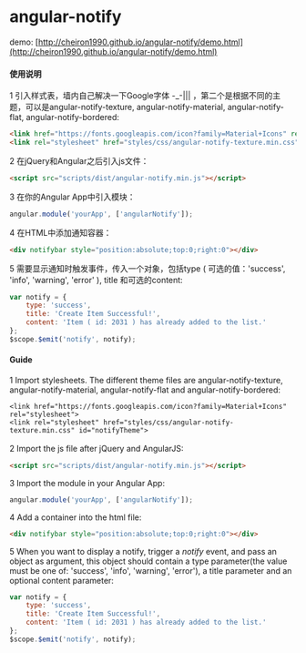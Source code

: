 # angular-notify

demo: [http://cheiron1990.github.io/angular-notify/demo.html](http://cheiron1990.github.io/angular-notify/demo.html)

#### 使用说明

1 引入样式表，墙内自己解决一下Google字体 -_-||| ，第二个是根据不同的主题，可以是angular-notify-texture, angular-notify-material, angular-notify-flat, angular-notify-bordered: 
```html
<link href="https://fonts.googleapis.com/icon?family=Material+Icons" rel="stylesheet">
<link rel="stylesheet" href="styles/css/angular-notify-texture.min.css" id="notifyTheme">
```
2 在jQuery和Angular之后引入js文件：
```html
<script src="scripts/dist/angular-notify.min.js"></script>
```
3 在你的Angular App中引入模块：
```javascript
angular.module('yourApp', ['angularNotify']);
```
4 在HTML中添加通知容器：
```html
<div notifybar style="position:absolute;top:0;right:0"></div>
```
5 需要显示通知时触发事件，传入一个对象，包括type ( 可选的值：'success', 'info', 'warning', 'error' ), title 和可选的content:
```javascript
var notify = {
    type: 'success',
    title: 'Create Item Successful!',
    content: 'Item ( id: 2031 ) has already added to the list.'
};
$scope.$emit('notify', notify);
```


#### Guide

1 Import stylesheets. The different theme files are angular-notify-texture, angular-notify-material, angular-notify-flat and angular-notify-bordered: 
```
<link href="https://fonts.googleapis.com/icon?family=Material+Icons" rel="stylesheet">
<link rel="stylesheet" href="styles/css/angular-notify-texture.min.css" id="notifyTheme">
```
2 Import the js file after jQuery and AngularJS:　
```html
<script src="scripts/dist/angular-notify.min.js"></script>
```
3 Import the module in your Angular App:
```javascript
angular.module('yourApp', ['angularNotify']);
```
4 Add a container into the html file:
```html
<div notifybar style="position:absolute;top:0;right:0"></div>
```
5 When you want to display a notify, trigger a _notify_ event, and pass an object as argument, this object should contain a type parameter(the value must be one of: 'success', 'info', 'warning', 'error'), a title parameter and an optional content parameter:
```javascript
var notify = {
    type: 'success',
    title: 'Create Item Successful!',
    content: 'Item ( id: 2031 ) has already added to the list.'
};
$scope.$emit('notify', notify);
```